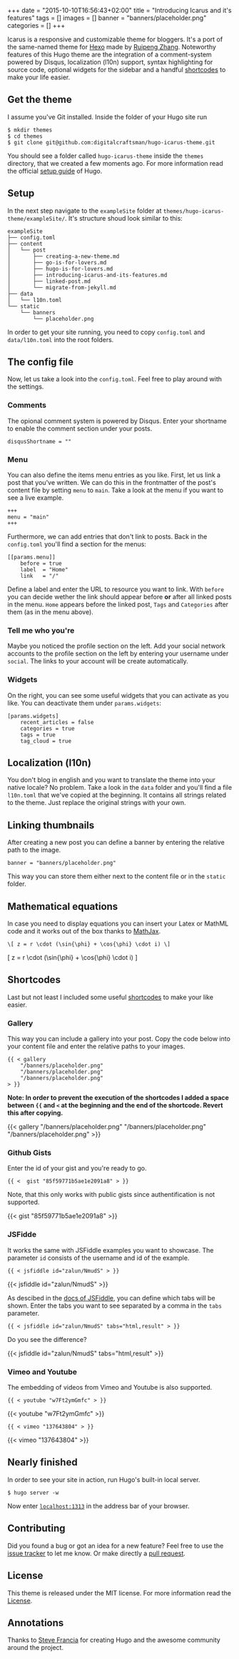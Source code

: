+++
date = "2015-10-10T16:56:43+02:00"
title = "Introducing Icarus and it's features"
tags = []
images = []
banner = "banners/placeholder.png"
categories = []
+++

Icarus is a responsive and customizable theme for bloggers. It's a port of the same-named theme for [Hexo](//hexo.io) made by [Ruipeng Zhang](https://github.com/ppoffice). Noteworthy features of this Hugo theme are the integration of a comment-system powered by Disqus, localization (l10n) support, syntax highlighting for source code, optional widgets for the sidebar and a handful [shortcodes](http://gohugo.io/extras/shortcodes/) to make your life easier.


## Get the theme

I assume you've Git installed. Inside the folder of your Hugo site run

    $ mkdir themes
    $ cd themes
    $ git clone git@github.com:digitalcraftsman/hugo-icarus-theme.git

You should see a folder called `hugo-icarus-theme` inside the `themes` directory, that we created a few moments ago. For more information read the official [setup guide](https://gohugo.io/overview/installing/) of Hugo.


## Setup

In the next step navigate to the `exampleSite` folder at `themes/hugo-icarus-theme/exampleSite/`. It's structure shoud look similar to this:

    exampleSite
    ├── config.toml
    ├── content
    │   └── post
    │       ├── creating-a-new-theme.md
    │       ├── go-is-for-lovers.md
    │       ├── hugo-is-for-lovers.md
    │       ├── introducing-icarus-and-its-features.md
    │       ├── linked-post.md
    │       └── migrate-from-jekyll.md
    ├── data
    │   └── l10n.toml
    └── static
        └── banners
            └── placeholder.png

In order to get your site running, you need to copy `config.toml` and `data/l10n.toml` into the root folders.


## The config file

Now, let us take a look into the `config.toml`. Feel free to play around with the settings.


### Comments

The opional comment system is powered by Disqus. Enter your shortname to enable the comment section under your posts.

    disqusShortname = ""


### Menu

You can also define the items menu entries as you like. First, let us link a post that you've written. We can do this in the frontmatter of the post's content file by setting `menu` to `main`. Take a look at the menu if you want to see a live example.

    +++
    menu = "main"
    +++

Furthermore, we can add entries that don't link to posts. Back in the `config.toml` you'll find a section for the menus:

    [[params.menu]]
        before = true
        label  = "Home"
        link   = "/"

Define a label and enter the URL to resource you want to link. With `before` you can decide wether the link should appear before **or** after all linked posts in the menu. `Home` appears before the linked post, `Tags` and `Categories` after them (as in the menu above).


### Tell me who you're

Maybe you noticed the profile section on the left. Add your social network accounts to the profile section on the left by entering your username under `social`. The links to your account will be create automatically.


### Widgets

On the right, you can see some useful widgets that you can activate as you like. You can deactivate them under `params.widgets`:

    [params.widgets]
        recent_articles = false
        categories = true
        tags = true
        tag_cloud = true


## Localization (l10n)

You don't blog in english and you want to translate the theme into your native locale? No problem. Take a look in the `data` folder and you'll find a file `l10n.toml` that we've copied at the beginning. It contains all strings related to the theme. Just replace the original strings with your own.


## Linking thumbnails

After creating a new post you can define a banner by entering the relative path to the image.

    banner = "banners/placeholder.png"

This way you can store them either next to the content file or in the `static` folder.


## Mathematical equations

In case you need to display equations you can insert your Latex or MathML code and it works out of the box thanks to [MathJax](https://www.mathjax.org).

    \[ z = r \cdot (\sin{\phi} + \cos{\phi} \cdot i) \]

\[ z = r \cdot (\sin{\phi} + \cos{\phi} \cdot i) \]


## Shortcodes

Last but not least I included some useful [shortcodes](http://gohugo.io/extras/shortcodes/) to make your like easier.

### Gallery

This way you can include a gallery into your post. Copy the code below into your content file and enter the relative paths to your images.

    {{ < gallery
        "/banners/placeholder.png"
        "/banners/placeholder.png"
        "/banners/placeholder.png"
    > }}

**Note: In order to prevent the execution of the shortcodes I added a space between `{{` and `<` at the beginning and the end of the shortcode. Revert this after copying.**

{{< gallery "/banners/placeholder.png" "/banners/placeholder.png" "/banners/placeholder.png" >}}


### Github Gists

Enter the id of your gist and you're ready to go.

    {{ <  gist "85f59771b5ae1e2091a8" > }}

Note, that this only works with public gists since authentification is not supported.

{{<  gist "85f59771b5ae1e2091a8" >}}

### JSFidde

It works the same with JSFiddle examples you want to showcase. The parameter `id` consists of the username and id of the example.

    {{ < jsfiddle id="zalun/NmudS" > }}

<p></p>

{{< jsfiddle id="zalun/NmudS" >}}

As descibed in the [docs of JSFiddle](http://doc.jsfiddle.net/use/embedding.html), you can define which tabs will be shown. Enter the tabs you want to see separated by a comma in the `tabs` parameter.

    {{ < jsfiddle id="zalun/NmudS" tabs="html,result" > }}

Do you see the difference?

{{< jsfiddle id="zalun/NmudS" tabs="html,result" >}}

### Vimeo and Youtube

The embedding of videos from Vimeo and Youtube is also supported.

    {{ < youtube "w7Ft2ymGmfc" > }}

<p></p>

{{< youtube "w7Ft2ymGmfc" >}}


    {{ < vimeo "137643804" > }}

<p></p>

{{< vimeo "137643804" >}}


## Nearly finished

In order to see your site in action, run Hugo's built-in local server.

    $ hugo server -w

Now enter [`localhost:1313`](//localhost:1313) in the address bar of your browser.


## Contributing

Did you found a bug or got an idea for a new feature? Feel free to use the [issue tracker](//github.com/digitalcraftsman/hugo-icarus-theme/issues) to let me know. Or make directly a [pull request](//github.com/digitalcraftsman/hugo-icarus-theme/pulls).


## License

This theme is released under the MIT license. For more information read the [License](https://github.com/digitalcraftsman/hugo-icarus-theme/blob/master/LICENSE.md).


## Annotations

Thanks to [Steve Francia](//github.com/spf13) for creating Hugo and the awesome community around the project.
